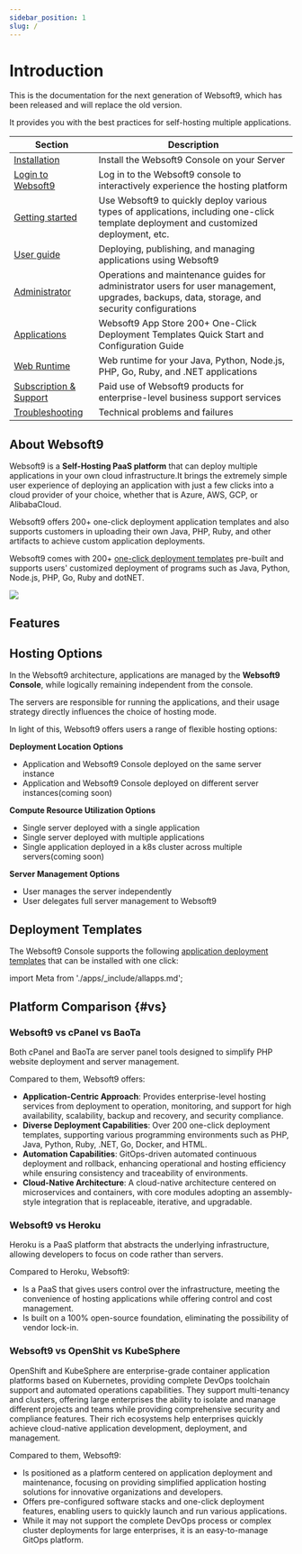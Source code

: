 ```yaml
---
sidebar_position: 1
slug: /
---
```


# Introduction

This is the documentation for the next generation of Websoft9, which has been released and will replace the old version.  

It provides you with the best practices for self-hosting multiple applications.

| Section              | Description                                                     |
| ----------------- | -------------------------------------------------------- |
| [Installation](./install) | Install the Websoft9 Console on your Server |
| [Login to Websoft9](./login-console)   |  Log in to the Websoft9 console to interactively experience the hosting platform  |
| [Getting started](./starter)   |  Use Websoft9 to quickly deploy various types of applications, including one-click template deployment and customized deployment, etc.  |
| [User guide](./guide)   | Deploying, publishing, and managing applications using Websoft9  |
| [Administrator](./admin)   |  Operations and maintenance guides for administrator users for user management, upgrades, backups, data, storage, and security configurations  |
| [Applications](./apps) |  Websoft9 App Store 200+ One-Click Deployment Templates Quick Start and Configuration Guide  |
| [Web Runtime](./runtime) |  Web runtime for your Java, Python, Node.js, PHP, Go, Ruby, and .NET applications  |
| [Subscription & Support](./business)   |  Paid use of Websoft9 products for enterprise-level business support services |
| [Troubleshooting](./faq)        |  Technical problems and failures   |

## About Websoft9

Websoft9 is a **Self-Hosting PaaS platform** that can deploy multiple applications in your own cloud infrastructure.It brings the extremely simple user experience of deploying an application with just a few clicks into a cloud provider of your choice, whether that is Azure, AWS, GCP, or AlibabaCloud. 

Websoft9 offers 200+ one-click deployment application templates and also supports customers in uploading their own Java, PHP, Ruby, and other artifacts to achieve custom application deployments.

Websoft9 comes with 200+ [one-click deployment templates](https://www.websoft9.com/apps) pre-built and supports users' customized deployment of programs such as Java, Python, Node.js, PHP, Go, Ruby and dotNET.

![](/img/websoft9-appstore.png)

## Features

## Hosting Options

In the Websoft9 architecture, applications are managed by the **Websoft9 Console**, while logically remaining independent from the console.     

The servers are responsible for running the applications, and their usage strategy directly influences the choice of hosting mode.  

In light of this, Websoft9 offers users a range of flexible hosting options:  

**Deployment Location Options**    

- Application and Websoft9 Console deployed on the same server instance  
- Application and Websoft9 Console deployed on different server instances(coming soon)  

**Compute Resource Utilization Options**    

- Single server deployed with a single application
- Single server deployed with multiple applications
- Single application deployed in a k8s cluster across multiple servers(coming soon)

**Server Management Options**   

- User manages the server independently
- User delegates full server management to Websoft9

## Deployment Templates

The Websoft9 Console supports the following [application deployment templates](./apps) that can be installed with one click:

import Meta from './apps/_include/allapps.md';

<Meta name="meta" />

## Platform Comparison {#vs}

### Websoft9 vs cPanel vs BaoTa

Both cPanel and BaoTa are server panel tools designed to simplify PHP website deployment and server management.  

Compared to them, Websoft9 offers:

- **Application-Centric Approach**: Provides enterprise-level hosting services from deployment to operation, monitoring, and support for high availability, scalability, backup and recovery, and security compliance.  
- **Diverse Deployment Capabilities**: Over 200 one-click deployment templates, supporting various programming environments such as PHP, Java, Python, Ruby, .NET, Go, Docker, and HTML.  
- **Automation Capabilities**: GitOps-driven automated continuous deployment and rollback, enhancing operational and hosting efficiency while ensuring consistency and traceability of environments.  
- **Cloud-Native Architecture**: A cloud-native architecture centered on microservices and containers, with core modules adopting an assembly-style integration that is replaceable, iterative, and upgradable.  

### Websoft9 vs Heroku

Heroku is a PaaS platform that abstracts the underlying infrastructure, allowing developers to focus on code rather than servers. 

Compared to Heroku, Websoft9:

- Is a PaaS that gives users control over the infrastructure, meeting the convenience of hosting applications while offering control and cost management.
- Is built on a 100% open-source foundation, eliminating the possibility of vendor lock-in.

### Websoft9 vs OpenShit vs KubeSphere

OpenShift and KubeSphere are enterprise-grade container application platforms based on Kubernetes, providing complete DevOps toolchain support and automated operations capabilities. They support multi-tenancy and clusters, offering large enterprises the ability to isolate and manage different projects and teams while providing comprehensive security and compliance features. Their rich ecosystems help enterprises quickly achieve cloud-native application development, deployment, and management. 

Compared to them, Websoft9:

   - Is positioned as a platform centered on application deployment and maintenance, focusing on providing simplified application hosting solutions for innovative organizations and developers.  
   - Offers pre-configured software stacks and one-click deployment features, enabling users to quickly launch and run various applications.  
   - While it may not support the complete DevOps process or complex cluster deployments for large enterprises, it is an easy-to-manage GitOps platform.
